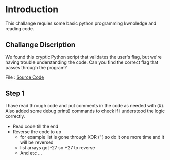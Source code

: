 # Introduction
This challange requies some basic python programming kwnoledge and reading code.

## Challange Discription

We found this cryptic Python script that validates the user's flag, but we're having trouble understanding the code. Can you find the correct flag that passes through the program?

File : [Source Code](https://github.com/salarsalimi/CTF/tree/main/US%20Cyber%20Open%20Season%20IV/resources/Flag-Checker/)


## Step 1 

I have read through code and put comments in the code as needed with (#).
Also added some debug print() commands to check if i understood the logic correctly.

- Read code till the end
- Reverse the code to up 
    - for example list is gone through XOR (^) so do it one more time and it will be reversed
    - list arrays got -27 so +27 to reverse
    - And etc ...